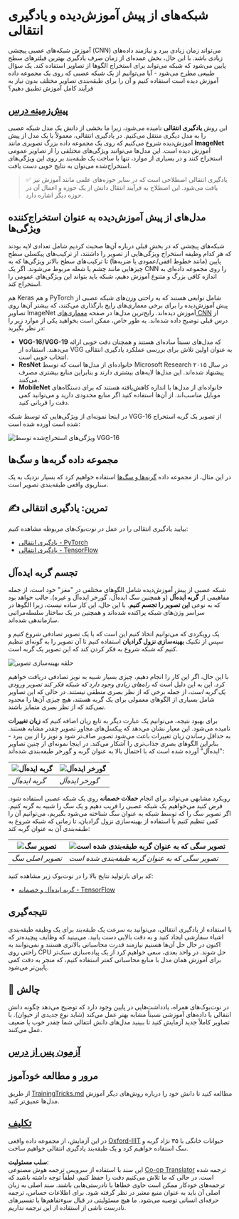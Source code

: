 <!--
CO_OP_TRANSLATOR_METADATA:
{
  "original_hash": "717775c4050ccbffbe0c961ad8bf7bf7",
  "translation_date": "2025-08-24T10:32:49+00:00",
  "source_file": "lessons/4-ComputerVision/08-TransferLearning/README.md",
  "language_code": "fa"
}
-->
# شبکه‌های از پیش آموزش‌دیده و یادگیری انتقالی

آموزش شبکه‌های عصبی پیچشی (CNN) می‌تواند زمان زیادی ببرد و نیازمند داده‌های زیادی باشد. با این حال، بخش عمده‌ای از زمان صرف یادگیری بهترین فیلترهای سطح پایین می‌شود که شبکه می‌تواند برای استخراج الگوها از تصاویر استفاده کند. یک سؤال طبیعی مطرح می‌شود - آیا می‌توانیم از یک شبکه عصبی که روی یک مجموعه داده آموزش دیده است استفاده کنیم و آن را برای طبقه‌بندی تصاویر مختلف بدون نیاز به فرآیند کامل آموزش تطبیق دهیم؟

## [پیش‌زمینه درس](https://red-field-0a6ddfd03.1.azurestaticapps.net/quiz/108)

این روش **یادگیری انتقالی** نامیده می‌شود، زیرا ما بخشی از دانش یک مدل شبکه عصبی را به مدل دیگری منتقل می‌کنیم. در یادگیری انتقالی، معمولاً با یک مدل از پیش آموزش‌دیده شروع می‌کنیم که روی یک مجموعه داده بزرگ تصویری مانند **ImageNet** آموزش دیده است. این مدل‌ها می‌توانند ویژگی‌های مختلفی را از تصاویر عمومی استخراج کنند و در بسیاری از موارد، تنها با ساخت یک طبقه‌بند بر روی این ویژگی‌های استخراج‌شده می‌توان به نتایج خوبی دست یافت.

> ✅ یادگیری انتقالی اصطلاحی است که در سایر حوزه‌های علمی مانند آموزش نیز یافت می‌شود. این اصطلاح به فرآیند انتقال دانش از یک حوزه و اعمال آن در حوزه دیگر اشاره دارد.

## مدل‌های از پیش آموزش‌دیده به عنوان استخراج‌کننده ویژگی‌ها

شبکه‌های پیچشی که در بخش قبلی درباره آن‌ها صحبت کردیم شامل تعدادی لایه بودند که هر کدام وظیفه استخراج ویژگی‌هایی از تصویر را داشتند، از ترکیب‌های پیکسلی سطح پایین (مانند خطوط افقی/عمودی یا ضربه‌ها) تا ترکیب‌های سطح بالاتر ویژگی‌ها که به چیزهایی مانند چشم یا شعله مربوط می‌شوند. اگر یک CNN را روی مجموعه داده‌ای به اندازه کافی بزرگ و متنوع آموزش دهیم، شبکه باید بتواند این ویژگی‌های عمومی را استخراج کند.

هم Keras و هم PyTorch شامل توابعی هستند که به راحتی وزن‌های شبکه عصبی از پیش آموزش‌دیده را برای برخی معماری‌های رایج بارگذاری می‌کنند، که بیشتر آن‌ها روی تصاویر ImageNet آموزش دیده‌اند. رایج‌ترین مدل‌ها در صفحه [معماری‌های CNN](../07-ConvNets/CNN_Architectures.md) از درس قبلی توضیح داده شده‌اند. به طور خاص، ممکن است بخواهید یکی از موارد زیر را در نظر بگیرید:

* **VGG-16/VGG-19** که مدل‌های نسبتاً ساده‌ای هستند و همچنان دقت خوبی ارائه می‌دهند. استفاده از VGG به عنوان اولین تلاش برای بررسی عملکرد یادگیری انتقالی انتخاب خوبی است.
* **ResNet** خانواده‌ای از مدل‌ها است که توسط Microsoft Research در سال ۲۰۱۵ پیشنهاد شده‌اند. این مدل‌ها لایه‌های بیشتری دارند و بنابراین منابع بیشتری مصرف می‌کنند.
* **MobileNet** خانواده‌ای از مدل‌ها با اندازه کاهش‌یافته هستند که برای دستگاه‌های موبایل مناسب‌اند. از آن‌ها استفاده کنید اگر منابع محدودی دارید و می‌توانید کمی دقت را قربانی کنید.

در اینجا نمونه‌ای از ویژگی‌هایی که توسط شبکه VGG-16 از تصویر یک گربه استخراج شده است آورده شده است:

![ویژگی‌های استخراج‌شده توسط VGG-16](../../../../../lessons/4-ComputerVision/08-TransferLearning/images/features.png)

## مجموعه داده گربه‌ها و سگ‌ها

در این مثال، از مجموعه داده [گربه‌ها و سگ‌ها](https://www.microsoft.com/download/details.aspx?id=54765&WT.mc_id=academic-77998-cacaste) استفاده خواهیم کرد که بسیار نزدیک به یک سناریوی واقعی طبقه‌بندی تصویر است.

## ✍️ تمرین: یادگیری انتقالی

بیایید یادگیری انتقالی را در عمل در نوت‌بوک‌های مربوطه مشاهده کنیم:

* [یادگیری انتقالی - PyTorch](../../../../../lessons/4-ComputerVision/08-TransferLearning/TransferLearningPyTorch.ipynb)
* [یادگیری انتقالی - TensorFlow](../../../../../lessons/4-ComputerVision/08-TransferLearning/TransferLearningTF.ipynb)

## تجسم گربه ایده‌آل

شبکه عصبی از پیش آموزش‌دیده شامل الگوهای مختلفی در "مغز" خود است، از جمله مفاهیمی از **گربه ایده‌آل** (و همچنین سگ ایده‌آل، گورخر ایده‌آل و غیره). جالب خواهد بود که به نوعی **این تصویر را تجسم کنیم**. با این حال، این کار ساده نیست، زیرا الگوها در سراسر وزن‌های شبکه پراکنده شده‌اند و همچنین در یک ساختار سلسله‌مراتبی سازماندهی شده‌اند.

یک رویکردی که می‌توانیم اتخاذ کنیم این است که با یک تصویر تصادفی شروع کنیم و سپس از تکنیک **بهینه‌سازی نزول گرادیان** استفاده کنیم تا آن تصویر را به گونه‌ای تنظیم کنیم که شبکه شروع به فکر کردن کند که این تصویر یک گربه است.

![حلقه بهینه‌سازی تصویر](../../../../../lessons/4-ComputerVision/08-TransferLearning/images/ideal-cat-loop.png)

با این حال، اگر این کار را انجام دهیم، چیزی بسیار شبیه به نویز تصادفی دریافت خواهیم کرد. این به این دلیل است که *راه‌های زیادی وجود دارد که شبکه فکر کند تصویر ورودی یک گربه است*، از جمله برخی که از نظر بصری منطقی نیستند. در حالی که این تصاویر شامل بسیاری از الگوهای معمولی برای یک گربه هستند، هیچ چیزی آن‌ها را محدود نمی‌کند که از نظر بصری متمایز باشند.

برای بهبود نتیجه، می‌توانیم یک عبارت دیگر به تابع زیان اضافه کنیم که **زیان تغییرات** نامیده می‌شود. این معیار نشان می‌دهد که پیکسل‌های مجاور تصویر چقدر مشابه هستند. به حداقل رساندن زیان تغییرات باعث می‌شود تصویر صاف‌تر شود و نویز را از بین ببرد - بنابراین الگوهای بصری جذاب‌تری را آشکار می‌کند. در اینجا نمونه‌ای از چنین تصاویر "ایده‌آل" آورده شده است که با احتمال بالا به عنوان گربه و گورخر طبقه‌بندی شده‌اند:

![گربه ایده‌آل](../../../../../lessons/4-ComputerVision/08-TransferLearning/images/ideal-cat.png) | ![گورخر ایده‌آل](../../../../../lessons/4-ComputerVision/08-TransferLearning/images/ideal-zebra.png)
-----|-----
 *گربه ایده‌آل* | *گورخر ایده‌آل*

رویکرد مشابهی می‌تواند برای انجام **حملات خصمانه** روی یک شبکه عصبی استفاده شود. فرض کنید می‌خواهیم یک شبکه عصبی را فریب دهیم و یک سگ را شبیه به گربه کنیم. اگر تصویر سگ را که توسط شبکه به عنوان سگ شناخته می‌شود بگیریم، می‌توانیم آن را کمی تنظیم کنیم با استفاده از بهینه‌سازی نزول گرادیان، تا زمانی که شبکه شروع به طبقه‌بندی آن به عنوان گربه کند:

![تصویر سگ](../../../../../lessons/4-ComputerVision/08-TransferLearning/images/original-dog.png) | ![تصویر سگی که به عنوان گربه طبقه‌بندی شده است](../../../../../lessons/4-ComputerVision/08-TransferLearning/images/adversarial-dog.png)
-----|-----
*تصویر اصلی سگ* | *تصویر سگی که به عنوان گربه طبقه‌بندی شده است*

کد برای بازتولید نتایج بالا را در نوت‌بوک زیر مشاهده کنید:

* [گربه ایده‌آل و خصمانه - TensorFlow](../../../../../lessons/4-ComputerVision/08-TransferLearning/AdversarialCat_TF.ipynb)

## نتیجه‌گیری

با استفاده از یادگیری انتقالی، می‌توانید به سرعت یک طبقه‌بند برای یک وظیفه طبقه‌بندی اشیاء سفارشی ایجاد کنید و به دقت بالایی دست یابید. می‌بینید که وظایف پیچیده‌تر که اکنون در حال حل آن‌ها هستیم نیازمند قدرت محاسباتی بالاتری هستند و نمی‌توانند به راحتی روی CPU حل شوند. در واحد بعدی، سعی خواهیم کرد از یک پیاده‌سازی سبک‌تر برای آموزش همان مدل با منابع محاسباتی کمتر استفاده کنیم، که منجر به دقت کمی پایین‌تر می‌شود.

## 🚀 چالش

در نوت‌بوک‌های همراه، یادداشت‌هایی در پایین وجود دارد که توضیح می‌دهد چگونه دانش انتقالی با داده‌های آموزشی نسبتاً مشابه بهتر عمل می‌کند (شاید نوع جدیدی از حیوان). با تصاویر کاملاً جدید آزمایش کنید تا ببینید مدل‌های دانش انتقالی شما چقدر خوب یا ضعیف عمل می‌کنند.

## [آزمون پس از درس](https://red-field-0a6ddfd03.1.azurestaticapps.net/quiz/208)

## مرور و مطالعه خودآموز

از طریق [TrainingTricks.md](TrainingTricks.md) مطالعه کنید تا دانش خود را درباره روش‌های دیگر آموزش مدل‌ها عمیق‌تر کنید.

## [تکلیف](lab/README.md)

در این آزمایش، از مجموعه داده واقعی [Oxford-IIIT](https://www.robots.ox.ac.uk/~vgg/data/pets/) حیوانات خانگی با ۳۵ نژاد گربه و سگ استفاده خواهیم کرد و یک طبقه‌بند یادگیری انتقالی خواهیم ساخت.

**سلب مسئولیت**:  
این سند با استفاده از سرویس ترجمه هوش مصنوعی [Co-op Translator](https://github.com/Azure/co-op-translator) ترجمه شده است. در حالی که ما تلاش می‌کنیم دقت را حفظ کنیم، لطفاً توجه داشته باشید که ترجمه‌های خودکار ممکن است حاوی خطاها یا نادرستی‌هایی باشند. سند اصلی به زبان اصلی آن باید به عنوان منبع معتبر در نظر گرفته شود. برای اطلاعات حساس، ترجمه حرفه‌ای انسانی توصیه می‌شود. ما هیچ مسئولیتی در قبال سوءتفاهم‌ها یا تفسیرهای نادرست ناشی از استفاده از این ترجمه نداریم.